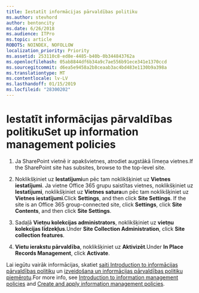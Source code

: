 ```yaml
---
title: Iestatīt informācijas pārvaldības politiku
ms.author: stevhord
author: bentoncity
ms.date: 6/26/2018
ms.audience: ITPro
ms.topic: article
ROBOTS: NOINDEX, NOFOLLOW
localization_priority: Priority
ms.assetid: 253110c8-ed8e-4485-b40b-0b344843762a
ms.openlocfilehash: 05ab8844df6b34a9c7ae556b91ece341e1370ccd
ms.sourcegitcommit: d6ea5e9458a2b8ceaab3ac4bd483e1130b9a398a
ms.translationtype: MT
ms.contentlocale: lv-LV
ms.lasthandoff: 01/15/2019
ms.locfileid: "28300202"
---
```

# <a name="set-up-information-management-policies"></a><span data-ttu-id="5ab75-102">Iestatīt informācijas pārvaldības politiku</span><span class="sxs-lookup"><span data-stu-id="5ab75-102">Set up information management policies</span></span>

1. <span data-ttu-id="5ab75-103">Ja SharePoint vietnē ir apakšvietnes, atrodiet augstākā līmeņa vietnes.</span><span class="sxs-lookup"><span data-stu-id="5ab75-103">If the SharePoint site has subsites, browse to the top-level site.</span></span>
    
2. <span data-ttu-id="5ab75-p101">Noklikšķiniet uz **Iestatījumi**un pēc tam noklikšķiniet uz **Vietnes iestatījumi**. Ja vietne Office 365 grupu saistītas vietnes, noklikšķiniet uz **Iestatījumi**, noklikšķiniet uz **Vietnes satura**un pēc tam noklikšķiniet uz **Vietnes iestatījumi**.</span><span class="sxs-lookup"><span data-stu-id="5ab75-p101">Click **Settings**, and then click **Site Settings**. If the site is an Office 365 group-connected site, click **Settings**, click **Site Contents**, and then click **Site Settings**.</span></span>
    
3. <span data-ttu-id="5ab75-106">Sadaļā **Vietņu kolekcijas administrators**, noklikšķiniet uz **vietņu kolekcijas līdzekļus**.</span><span class="sxs-lookup"><span data-stu-id="5ab75-106">Under **Site Collection Administration**, click **Site collection features**.</span></span>
    
4. <span data-ttu-id="5ab75-107">**Vietu ierakstu pārvaldība**, noklikšķiniet uz **Aktivizēt**.</span><span class="sxs-lookup"><span data-stu-id="5ab75-107">Under **In Place Records Management**, click **Activate**.</span></span>
    
<span data-ttu-id="5ab75-108">Lai iegūtu vairāk informācijas, skatiet [saiti Introduction to informācijas pārvaldības politiku](https://go.microsoft.com/fwlink/?linkid=404239) un [izveidošana un informācijas pārvaldības politiku piemērotu](https://go.microsoft.com/fwlink/?linkid=2003916).</span><span class="sxs-lookup"><span data-stu-id="5ab75-108">For more info, see [Introduction to information management policies](https://go.microsoft.com/fwlink/?linkid=404239) and [Create and apply information management policies](https://go.microsoft.com/fwlink/?linkid=2003916).</span></span>
  

